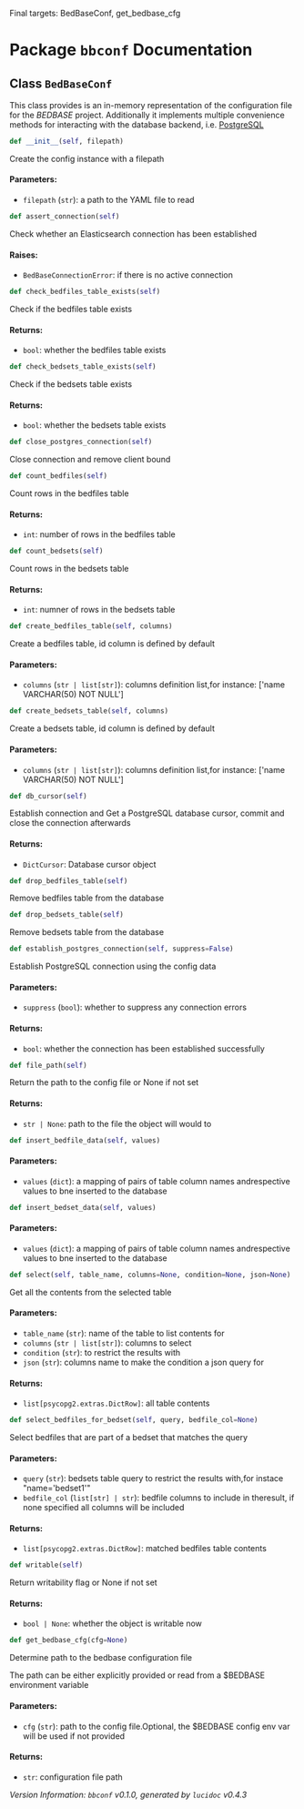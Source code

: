 Final targets: BedBaseConf, get_bedbase_cfg
<script>
document.addEventListener('DOMContentLoaded', (event) => {
  document.querySelectorAll('h3 code').forEach((block) => {
    hljs.highlightBlock(block);
  });
});
</script>

<style>
h3 .content { 
    padding-left: 22px;
    text-indent: -15px;
 }
h3 .hljs .content {
    padding-left: 20px;
    margin-left: 0px;
    text-indent: -15px;
    martin-bottom: 0px;
}
h4 .content, table .content, p .content, li .content { margin-left: 30px; }
h4 .content { 
    font-style: italic;
    font-size: 1em;
    margin-bottom: 0px;
}

</style>


# Package `bbconf` Documentation

## <a name="BedBaseConf"></a> Class `BedBaseConf`
This class provides is an in-memory representation of the configuration file for the *BEDBASE* project. Additionally it implements multiple convenience methods for interacting with the database backend, i.e. [PostgreSQL](https://www.postgresql.org/)


```python
def __init__(self, filepath)
```

Create the config instance with a filepath
#### Parameters:

- `filepath` (`str`):  a path to the YAML file to read




```python
def assert_connection(self)
```

Check whether an Elasticsearch connection has been established
#### Raises:

- `BedBaseConnectionError`:  if there is no active connection




```python
def check_bedfiles_table_exists(self)
```

Check if the bedfiles table exists
#### Returns:

- `bool`:  whether the bedfiles table exists




```python
def check_bedsets_table_exists(self)
```

Check if the bedsets table exists
#### Returns:

- `bool`:  whether the bedsets table exists




```python
def close_postgres_connection(self)
```

Close connection and remove client bound



```python
def count_bedfiles(self)
```

Count rows in the bedfiles table
#### Returns:

- `int`:  number of rows in the bedfiles table




```python
def count_bedsets(self)
```

Count rows in the bedsets table
#### Returns:

- `int`:  numner of rows in the bedsets table




```python
def create_bedfiles_table(self, columns)
```

Create a bedfiles table, id column is defined by default
#### Parameters:

- `columns` (`str | list[str]`):  columns definition list,for instance: ['name VARCHAR(50) NOT NULL']




```python
def create_bedsets_table(self, columns)
```

Create a bedsets table, id column is defined by default
#### Parameters:

- `columns` (`str | list[str]`):  columns definition list,for instance: ['name VARCHAR(50) NOT NULL']




```python
def db_cursor(self)
```

Establish connection and Get a PostgreSQL database cursor, commit and close the connection afterwards
#### Returns:

- `DictCursor`:  Database cursor object




```python
def drop_bedfiles_table(self)
```

Remove bedfiles table from the database



```python
def drop_bedsets_table(self)
```

Remove bedsets table from the database



```python
def establish_postgres_connection(self, suppress=False)
```

Establish PostgreSQL connection using the config data
#### Parameters:

- `suppress` (`bool`):  whether to suppress any connection errors


#### Returns:

- `bool`:  whether the connection has been established successfully




```python
def file_path(self)
```

Return the path to the config file or None if not set
#### Returns:

- `str | None`:  path to the file the object will would to




```python
def insert_bedfile_data(self, values)
```


#### Parameters:

- `values` (`dict`):  a mapping of pairs of table column names andrespective values to bne inserted to the database




```python
def insert_bedset_data(self, values)
```


#### Parameters:

- `values` (`dict`):  a mapping of pairs of table column names andrespective values to bne inserted to the database




```python
def select(self, table_name, columns=None, condition=None, json=None)
```

Get all the contents from the selected table
#### Parameters:

- `table_name` (`str`):  name of the table to list contents for
- `columns` (`str | list[str]`):  columns to select
- `condition` (`str`):  to restrict the results with
- `json` (`str`):  columns name to make the condition a json query for


#### Returns:

- `list[psycopg2.extras.DictRow]`:  all table contents




```python
def select_bedfiles_for_bedset(self, query, bedfile_col=None)
```

Select bedfiles that are part of a bedset that matches the query
#### Parameters:

- `query` (`str`):  bedsets table query to restrict the results with,for instace "name='bedset1'"
- `bedfile_col` (`list[str] | str`):  bedfile columns to include in theresult, if none specified all columns will be included


#### Returns:

- `list[psycopg2.extras.DictRow]`:  matched bedfiles table contents




```python
def writable(self)
```

Return writability flag or None if not set
#### Returns:

- `bool | None`:  whether the object is writable now




```python
def get_bedbase_cfg(cfg=None)
```

Determine path to the bedbase configuration file

The path can be either explicitly provided
or read from a $BEDBASE environment variable
#### Parameters:

- `cfg` (`str`):  path to the config file.Optional, the $BEDBASE config env var will be used if not provided


#### Returns:

- `str`:  configuration file path







*Version Information: `bbconf` v0.1.0, generated by `lucidoc` v0.4.3*
